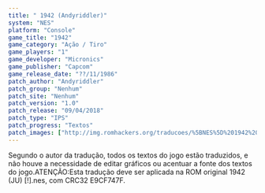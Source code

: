 ```yaml
---
title: " 1942 (Andyriddler)"
system: "NES"
platform: "Console"
game_title: "1942"
game_category: "Ação / Tiro"
game_players: "1"
game_developer: "Micronics"
game_publisher: "Capcom"
game_release_date: "??/11/1986"
patch_author: "Andyriddler"
patch_group: "Nenhum"
patch_site: "Nenhum"
patch_version: "1.0"
patch_release: "09/04/2018"
patch_type: "IPS"
patch_progress: "Textos"
patch_images: ["http://img.romhackers.org/traducoes/%5BNES%5D%201942%20-%20Andyriddler%20-%201.png","http://img.romhackers.org/traducoes/%5BNES%5D%201942%20-%20Andyriddler%20-%202.png","http://img.romhackers.org/traducoes/%5BNES%5D%201942%20-%20Andyriddler%20-%203.png"]
---
```

Segundo o autor da tradução, todos os textos do jogo estão traduzidos, e não houve a necessidade de editar gráficos ou acentuar a fonte dos textos do jogo.ATENÇÃO:Esta tradução deve ser aplicada na ROM original 1942 (JU) [!].nes, com CRC32 E9CF747F.